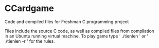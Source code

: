 # CCardgame
Code and compiled files for Freshman C programming project

Files include the source C code, as well as compiled files from compilation in an Ubuntu running virtual machine.
To play game type ' ./tienlen ' or ' ./tienlen -r ' for the rules. 
